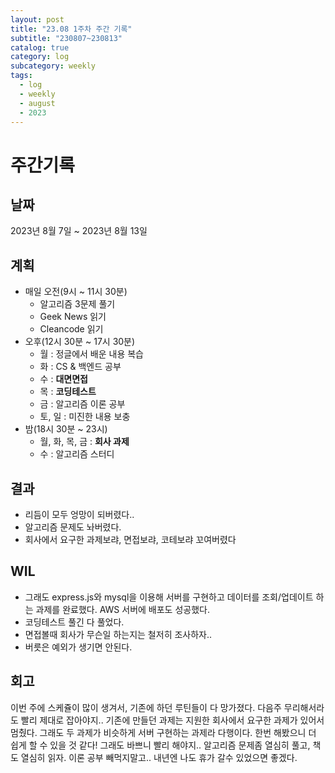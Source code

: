 ```yaml
---
layout: post
title: "23.08 1주차 주간 기록"
subtitle: "230807~230813"
catalog: true
category: log
subcategory: weekly
tags:
  - log
  - weekly
  - august
  - 2023
---
```


# 주간기록

## 날짜

2023년 8월 7일 ~ 2023년 8월 13일

## 계획

- 매일 오전(9시 ~ 11시 30분)
  - 알고리즘 3문제 풀기
  - Geek News 읽기
  - Cleancode 읽기
- 오후(12시 30분 ~ 17시 30분)
  - 월 : 정글에서 배운 내용 복습
  - 화 : CS & 백엔드 공부
  - 수 : **대면면접**
  - 목 : **코딩테스트**
  - 금 : 알고리즘 이론 공부
  - 토, 일 : 미진한 내용 보충
- 밤(18시 30분 ~ 23시)
  - 월, 화, 목, 금 : **회사 과제**
  - 수 : 알고리즘 스터디

## 결과

- 리듬이 모두 엉망이 되버렸다..
- 알고리즘 문제도 놔버렸다.
- 회사에서 요구한 과제보랴, 면접보랴, 코테보랴 꼬여버렸다

## WIL

- 그래도 express.js와 mysql을 이용해 서버를 구현하고 데이터를 조회/업데이트 하는 과제를 완료했다. AWS 서버에 배포도 성공했다.
- 코딩테스트 풀긴 다 풀었다.
- 면접볼때 회사가 무슨일 하는지는 철저히 조사하자..
- 버릇은 예외가 생기면 안된다.

## 회고

이번 주에 스케쥴이 많이 생겨서, 기존에 하던 루틴들이 다 망가졌다. 다음주 무리해서라도 빨리 제대로 잡아야지.. 기존에 만들던 과제는 지원한 회사에서 요구한 과제가 있어서 멈췄다. 그래도 두 과제가 비슷하게 서버 구현하는 과제라 다행이다. 한번 해봤으니 더 쉽게 할 수 있을 것 같다! 그래도 바쁘니 빨리 해야지.. 알고리즘 문제좀 열심히 풀고, 책도 열심히 읽자. 이론 공부 빼먹지말고.. 내년엔 나도 휴가 갈수 있었으면 좋겠다.
